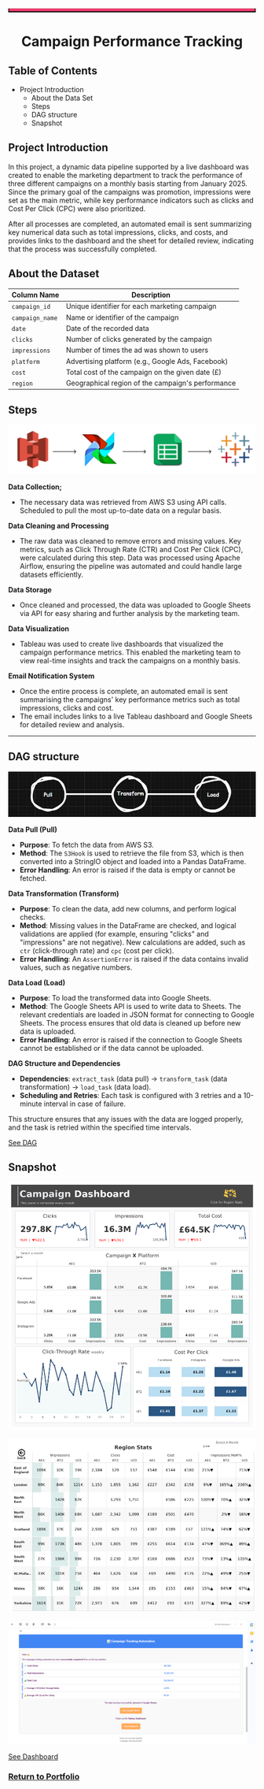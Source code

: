 ![image](https://github.com/AtilaKzlts/Airflow-Campaign/blob/main/assets/Bar.svg)


<div align="center"> <h1>Campaign Performance Tracking</h1> </p> </div>

## Table of Contents

- Project Introduction
  - About the Data Set
  - Steps
  - DAG structure
  - Snapshot

## Project Introduction

In this project, a dynamic data pipeline supported by a live dashboard was created to enable the marketing department to track the performance of three different campaigns on a monthly basis starting from January 2025. Since the primary goal of the campaigns was promotion, impressions were set as the main metric, while key performance indicators such as clicks and Cost Per Click (CPC) were also prioritized.

After all processes are completed, an automated email is sent summarizing key numerical data such as total impressions, clicks, and costs, and provides links to the dashboard and the sheet for detailed review, indicating that the process was successfully completed.

## About the Dataset

| **Column Name**            | **Description**                                          |
|----------------------------|----------------------------------------------------------|
| `campaign_id`               | Unique identifier for each marketing campaign            |
| `campaign_name`             | Name or identifier of the campaign                       |
| `date`                      | Date of the recorded data                                |
| `clicks`                    | Number of clicks generated by the campaign               |
| `impressions`               | Number of times the ad was shown to users                |
| `platform`                  | Advertising platform (e.g., Google Ads, Facebook)        |
| `cost`                      | Total cost of the campaign on the given date (£)       |
| `region`                    | Geographical region of the campaign's performance        |


## Steps

![image](https://github.com/AtilaKzlts/Airflow-Campaign/blob/main/assets/airflowsheets.svg)

**Data Collection;**

+ The necessary data was retrieved from AWS S3 using API calls.
Scheduled to pull the most up-to-date data on a regular basis.

**Data Cleaning and Processing**
+ The raw data was cleaned to remove errors and missing values.
Key metrics, such as Click Through Rate (CTR) and Cost Per Click (CPC), were calculated during this step.
Data was processed using Apache Airflow, ensuring the pipeline was automated and could handle large datasets efficiently.

**Data Storage**
+ Once cleaned and processed, the data was uploaded to Google Sheets via API for easy sharing and further analysis by the marketing team.

**Data Visualization**
+ Tableau was used to create live dashboards that visualized the campaign performance metrics.
This enabled the marketing team to view real-time insights and track the campaigns on a monthly basis.

**Email Notification System**
+ Once the entire process is complete, an automated email is sent summarising the campaigns' key performance metrics such as total impressions, clicks and cost.
+ The email includes links to a live Tableau dashboard and Google Sheets for detailed review and analysis.

-----

## DAG structure
![image](https://github.com/AtilaKzlts/Airflow-Campaign/blob/main/assets/diagram.png)

**Data Pull (Pull)**

- **Purpose**: To fetch the data from AWS S3.
- **Method**: The `S3Hook` is used to retrieve the file from S3, which is then converted into a StringIO object and loaded into a Pandas DataFrame.
- **Error Handling**: An error is raised if the data is empty or cannot be fetched.

**Data Transformation (Transform)**

- **Purpose**: To clean the data, add new columns, and perform logical checks.
- **Method**: Missing values in the DataFrame are checked, and logical validations are applied (for example, ensuring "clicks" and "impressions" are not negative). New calculations are added, such as `ctr` (click-through rate) and `cpc` (cost per click).
- **Error Handling**: An `AssertionError` is raised if the data contains invalid values, such as negative numbers.

**Data Load (Load)**

- **Purpose**: To load the transformed data into Google Sheets.
- **Method**: The Google Sheets API is used to write data to Sheets. The relevant credentials are loaded in JSON format for connecting to Google Sheets. The process ensures that old data is cleaned up before new data is uploaded.
- **Error Handling**: An error is raised if the connection to Google Sheets cannot be established or if the data cannot be uploaded.

**DAG Structure and Dependencies**

- **Dependencies**: `extract_task` (data pull) → `transform_task` (data transformation) → `load_task` (data load).
- **Scheduling and Retries**: Each task is configured with 3 retries and a 10-minute interval in case of failure.

This structure ensures that any issues with the data are logged properly, and the task is retried within the specified time intervals.

[See DAG](https://github.com/AtilaKzlts/Airflow-Campaign/blob/main/assets/airflow_script.py)


## Snapshot

![image](https://github.com/AtilaKzlts/Airflow-Campaign/blob/main/assets/Dashboard%201.png) 

![image](https://github.com/AtilaKzlts/Airflow-Campaign/blob/main/assets/Dashboard%202.png) 

![image](https://github.com/AtilaKzlts/Airflow-Campaign/blob/main/assets/email_ss.png)



[See Dashboard](https://public.tableau.com/app/profile/atilla.kiziltas/viz/airlfow_2/Dashboard1)

### [**Return to Portfolio**](https://github.com/AtilaKzlts/Atilla-Portfolio)
